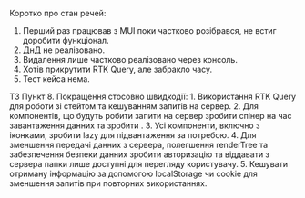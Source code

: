 Коротко про стан речей:

1. Перший раз працював з MUI поки частково розібрався, не встиг доробити функціонал.
2. ДнД не реалізовано.
3. Видалення лише частково реалізовано через консоль.
4. Хотів прикрутити RTK Query, але забракло часу.
5. Тест кейса нема.

ТЗ Пункт 8. Покращення стосовно швидкодії:
    1. Використання RTK Query для роботи зі стейтом та кешуванням запитів на сервер.
    2. Для компонентів, що будуть робити запити на сервер зробити спінер на час завантаження данних та зробити <ErrorBoundary/>.
    3. Усі компоненти, включно з іконками, зробити lazy для підвантаження за потребою.
    4. Для зменшення передачі данних з сервера, полегшення renderTree та забезпечення безпеки данних зробити авторизацію та віддавати з сервера папки лише доступні для перегляду користувачу.
    5. Кешувати отриману інформацію за допомогою localStorage чи cookie для зменшення запитів при повторних використаннях.




